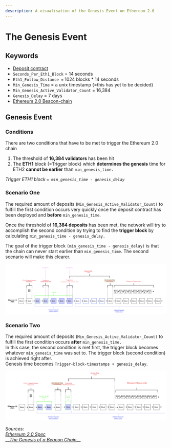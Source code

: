 ```yaml
---
description: A visualisation of the Genesis Event on Ethereum 2.0
---
```


# The Genesis Event

## Keywords

* [Deposit contract](https://github.com/gobitfly/eth2-beaconchain-explorer/pull/262)
* `Seconds_Per_Eth1_Block` = 14 seconds
* `Eth1_Follow_Distance =` 1024 blocks \* 14 seconds
* `Min_Genesis_Time` = a unix timestamp \(=this has yet to be decided\)
* `Min_Genesis_Active_Validator_Count` = 16,384
* `Genesis_Delay` = 7 days 
* [Ethereum 2.0 Beacon-chain](https://kb.beaconcha.in/glossary#beacon-chain)

## Genesis Event

### Conditions

There are two conditions that have to be met to trigger the Ethereum 2.0 chain

1. The threshold of **16,384 validators** has been hit
2. The  **ETH1** block \(=Trigger block\) which **determines the genesis** time for ETH2 **cannot be earlier** than  `min_genesis_time.`

_Trigger ETH1 block `= min_genesis_time - genesis_delay`_

###  Scenario One 

The required amount of deposits \(`Min_Genesis_Active_Validator_Count)` to fulfill the first condition occurs very quickly once the deposit contract has been deployed and **before** `min_genesis_time`.   
  
Once the threshold of **16,384 deposits** has been met, the network will try to accomplish the second condition by trying to find the **trigger block** by calculating `min_genesis_time - genesis_delay.`

The goal of the trigger block `(min_genesis_time - genesis_delay)` is that the chain can never start earlier than `min_genesis_time`. The second scenario will make this clearer.

![](.gitbook/assets/image%20%28174%29.png)

### Scenario Two

The required amount of deposits \(`Min_Genesis_Active_Validator_Count)` to fulfill the first condition occurs **after** `min_genesis_time.`   
In this case, the second condition is met first, the trigger block becomes whatever `min_genesis_time` was set to. The trigger block \(second condition\) is achieved right after.   
Genesis time becomes `Trigger-block-timestamps + genesis_delay`.

![](.gitbook/assets/image%20%28172%29.png)





_Sources:_   
[_Ethereum 2.0 Spec_](https://github.com/ethereum/eth2.0-specs/blob/dev/specs/phase0/beacon-chain.md#configuration)  
__[_The Genesis of a Beacon Chain_](https://hackmd.io/@benjaminion/genesis)\_\_

